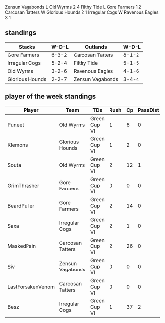 Zensun Vagabonds L Old Wyrms 2 4
Filthy Tide L Gore Farmers 1 2
Carcosan Tatters W Glorious Hounds 2 1
Irregular Cogs W Ravenous Eagles 3 1

## standings

| Stacks | W-D-L | Outlands | W-D-L |
|-------|-----|--|--|
| Gore Farmers | 6-3-2 | Carcosan Tatters | 8-1-2 |
| Irregular Cogs | 5-2-4 | Filthy Tide | 5-1-5 |
| Old Wyrms | 3-2-6 | Ravenous Eagles | 4-1-6 |
| Glorious Hounds | 2-2-7 | Zensun Vagabonds | 3-4-4 |

## player of the week standings

| Player      | Team             | TDs  | Rush | Cp   | PassDist | Caughts | Cas  | Blocks | Sacks | MVPs | SPP  |
|-------------|------------------|------|------|------|----------|---------|------|--------|-------|------|------|
| Puneet            | Old Wyrms        | Green Cup VI |    1 |    6 |    0 |        0 |      1 |     0 |    1 |      6 |     0 |    1 |   10 |
| Klemons           | Glorious Hounds  | Green Cup VI |    1 |    2 |    0 |        0 |      0 |     0 |    0 |      5 |     0 |    1 |    8 |
| Souta             | Old Wyrms        | Green Cup VI |    2 |   12 |    1 |        5 |      2 |     0 |    0 |      1 |     0 |    0 |    7 |
| GrimThrasher      | Gore Farmers     | Green Cup VI |    0 |    0 |    0 |        0 |      0 |     0 |    1 |      6 |     0 |    1 |    7 |
| BeardPuller       | Gore Farmers     | Green Cup VI |    2 |   14 |    0 |        0 |      0 |     0 |    0 |      2 |     0 |    0 |    6 |
| Saxa              | Irregular Cogs   | Green Cup VI |    2 |    1 |    0 |        0 |      2 |     0 |    0 |      2 |     0 |    0 |    6 |
| MaskedPain         | Carcosan Tatters | Green Cup VI |    2 |   26 |    0 |        0 |      0 |     0 |    0 |      3 |     1 |    0 |    6 |
| Siv               | Zensun Vagabonds | Green Cup VI |    0 |    0 |    0 |        0 |      0 |     0 |    0 |      0 |     0 |    1 |    5 |
| LastForsakenVenom | Carcosan Tatters | Green Cup VI |    0 |    0 |    0 |        0 |      0 |     0 |    0 |      5 |     0 |    1 |    5 |
| Besz              | Irregular Cogs   | Green Cup VI |    1 |   37 |    2 |        5 |      1 |     0 |    0 |      1 |     0 |    0 |    5 |
